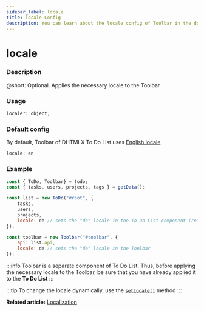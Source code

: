 ```yaml
---
sidebar_label: locale
title: locale Config
description: You can learn about the locale config of Toolbar in the documentation of the DHTMLX JavaScript To Do List library. Browse developer guides and API reference, try out code examples and live demos, and download a free 30-day evaluation version of DHTMLX To Do List.
---
```


# locale

### Description

@short: Optional. Applies the necessary locale to the Toolbar

### Usage

~~~js
locale?: object;
~~~

### Default config

By default, Toolbar of DHTMLX To Do List uses [English locale](guides/localization.md#default-locale).

~~~js
locale: en
~~~


### Example

~~~js {8,13}
const { ToDo, Toolbar} = todo;
const { tasks, users, projects, tags } = getData();

const list = new ToDo("#root", {
    tasks,
    users,
    projects,
    locale: de // sets the "de" locale in the To Do List component (read Info below)
});

const toolbar = new Toolbar("#toolbar", {
    api: list.api,
    locale: de // sets the "de" locale in the Toolbar
});
~~~


:::info
Toolbar is a separate component of To Do List. Thus, before applying the necessary locale to the Toolbar, be sure that you have already applied it to the **To Do List**
:::

:::tip
To change the locale dynamically, use the [`setLocale()`](api/toolbar_api/methods/setlocale_method.md) method
:::

**Related article:** [Localization](guides/localization.md)